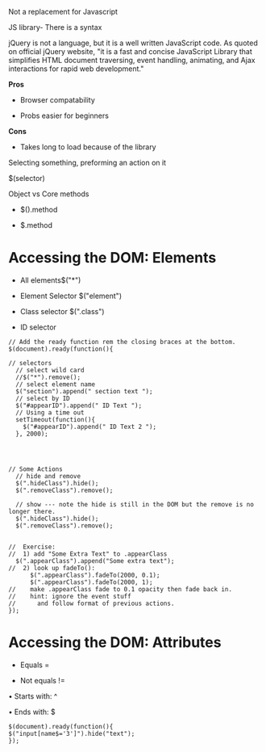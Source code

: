 []()

Not a replacement for Javascript

JS library- There is a syntax

jQuery is not a language, but it is a well written JavaScript code. As quoted on official jQuery website, "it is a fast and concise JavaScript Library that simplifies HTML document traversing, event handling, animating, and Ajax interactions for rapid web development."

**Pros**

- Browser compatability

- Probs easier for beginners

**Cons**

- Takes long to load because of the library

Selecting something, preforming an action on it

$(selector)

Object vs Core methods

- $().method

- $.method

# Accessing the DOM: Elements

- All elements$("*")

- Element Selector $("element")

- Class selector $(".class")

- ID selector

```
// Add the ready function rem the closing braces at the bottom.
$(document).ready(function(){

// selectors
  // select wild card
  //$("*").remove();
  // select element name
  $("section").append(" section text ");
  // select by ID
  $("#appearID").append(" ID Text ");
  // Using a time out
  setTimeout(function(){
    $("#appearID").append(" ID Text 2 ");
  }, 2000);




// Some Actions
  // hide and remove
  $(".hideClass").hide();
  $(".removeClass").remove();

  // show --- note the hide is still in the DOM but the remove is no longer there.
  $(".hideClass").hide();
  $(".removeClass").remove();


//  Exercise:
//  1) add "Some Extra Text" to .appearClass
  $(".appearClass").append("Some extra text");
//  2) look up fadeTo():
      $(".appearClass").fadeTo(2000, 0.1);
      $(".appearClass").fadeTo(2000, 1);
//    make .appearClass fade to 0.1 opacity then fade back in.
//    hint: ignore the event stuff
//      and follow format of previous actions.
});
```
# Accessing the DOM: Attributes

- Equals =

- Not equals !=

• Starts with: ^

• Ends with: $


```
$(document).ready(function(){
$("input[name$='3']").hide("text");
});
```
